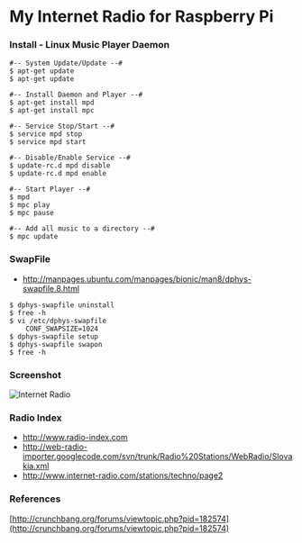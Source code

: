 My Internet Radio for Raspberry Pi
==================================

### Install - Linux Music Player Daemon
```
#-- System Update/Update --#
$ apt-get update
$ apt-get update

#-- Install Daemon and Player --#
$ apt-get install mpd
$ apt-get install mpc

#-- Service Stop/Start --#
$ service mpd stop
$ service mpd start

#-- Disable/Enable Service --#
$ update-rc.d mpd disable
$ update-rc.d mpd enable

#-- Start Player --#
$ mpd
$ mpc play
$ mpc pause

#-- Add all music to a directory --#
$ mpc update
```

### SwapFile
* http://manpages.ubuntu.com/manpages/bionic/man8/dphys-swapfile.8.html

```
$ dphys-swapfile uninstall
$ free -h
$ vi /etc/dphys-swapfile
    CONF_SWAPSIZE=1024
$ dphys-swapfile setup
$ dphys-swapfile swapon
$ free -h 
```


### Screenshot
![Internet Radio](https://github.com/kevinduraj/internet-radio/blob/master/internet-radio.png)

### Radio Index
* http://www.radio-index.com
* http://web-radio-importer.googlecode.com/svn/trunk/Radio%20Stations/WebRadio/Slovakia.xml
* http://www.internet-radio.com/stations/techno/page2

### References
[http://crunchbang.org/forums/viewtopic.php?pid=182574](http://crunchbang.org/forums/viewtopic.php?pid=182574)
